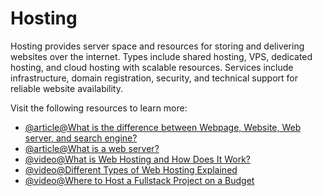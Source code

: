 # Hosting

Hosting provides server space and resources for storing and delivering websites over the internet. Types include shared hosting, VPS, dedicated hosting, and cloud hosting with scalable resources. Services include infrastructure, domain registration, security, and technical support for reliable website availability.

Visit the following resources to learn more:

- [@article@What is the difference between Webpage, Website, Web server, and search engine?](https://developer.mozilla.org/en-US/docs/Learn/Common_questions/Web_mechanics/Pages_sites_servers_and_search_engines)
- [@article@What is a web server?](https://developer.mozilla.org/en-US/docs/Learn/Common_questions/Web_mechanics/What_is_a_web_server)
- [@video@What is Web Hosting and How Does It Work?](https://www.youtube.com/watch?v=H8oAvyqQwew)
- [@video@Different Types of Web Hosting Explained](https://www.youtube.com/watch?v=AXVZYzw8geg)
- [@video@Where to Host a Fullstack Project on a Budget](https://www.youtube.com/watch?v=Kx_1NYYJS7Q)
